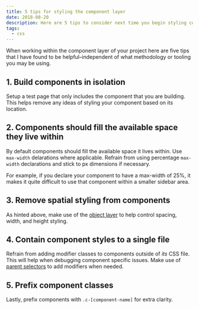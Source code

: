 ```yaml
---
title: 5 tips for styling the component layer
date: 2018-08-20
description: Here are 5 tips to consider next time you begin styling components for a project.
tags:
  - css
---
```

When working within the component layer of your project here are five tips that I have found to be helpful–independent of what methodology or tooling you may be using.

## 1. Build components in isolation

Setup a test page that only includes the component that you are building. This helps remove any ideas of styling your component based on its location.

## 2. Components should fill the available space they live within

By default components should fill the available space it lives within. Use `max-width` delarations where applicable. Refrain from using percentage `max-width` declarations and stick to px dimensions if necessary.

For example, if you declare your component to have a max-width of 25%, it makes it quite difficult to use that component within a smaller sidebar area.

## 3. Remove spatial styling from components

As hinted above, make use of the [object layer](https://smoothie-css.com/#2-global) to help control spacing, width, and height styling.

## 4. Contain component styles to a single file

Refrain from adding modifier classes to components outside of *its* CSS file. This will help when debugging component specific issues. Make use of [parent selectors](http://thesassway.com/intermediate/referencing-parent-selectors-using-ampersand) to add modifiers when needed.

## 5. Prefix component classes

Lastly, prefix components with `.c-[component-name]` for extra clarity.
